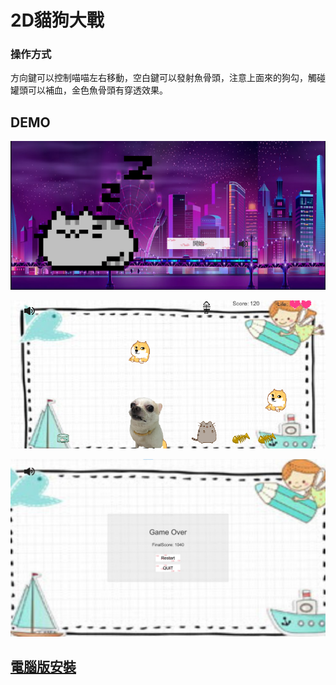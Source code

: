 # 2D貓狗大戰
### 操作方式
方向鍵可以控制喵喵左右移動，空白鍵可以發射魚骨頭，注意上面來的狗勾，觸碰罐頭可以補血，金色魚骨頭有穿透效果。
## DEMO
![開始畫面](https://github.com/nohano1l/gamedesign/blob/master/2D_catdogwar/img/startview.png)

![遊戲畫面](https://github.com/nohano1l/gamedesign/blob/master/2D_catdogwar/img/gameview.png)

![結束畫面](https://github.com/nohano1l/gamedesign/blob/master/2D_catdogwar/img/gameover.png)
## [電腦版安裝](https://drive.google.com/file/d/1wrH0X3snYYSYgvuzFwRydYXvh8Vih8lm/view?usp=sharing)